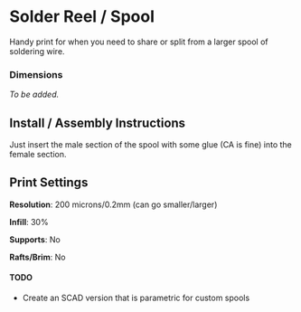 # Solder Reel / Spool

Handy print for when you need to share or split from a larger spool of soldering wire.



### Dimensions

*To be added.*

## Install / Assembly Instructions

Just insert the male section of the spool with some glue (CA is fine) into the female section.

## Print Settings
**Resolution**: 200 microns/0.2mm (can go smaller/larger)

**Infill**: 30%

**Supports**: No

**Rafts/Brim**: No


#### TODO

- Create an SCAD version that is parametric for custom spools